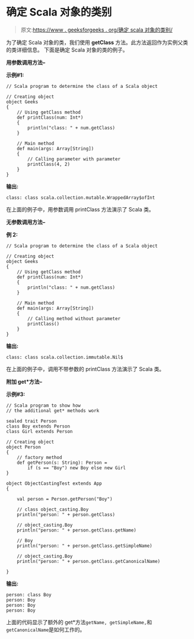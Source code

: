 # 确定 Scala 对象的类别

> 原文:[https://www . geeksforgeeks . org/确定 scala 对象的类别/](https://www.geeksforgeeks.org/determine-the-class-of-a-scala-object/)

为了确定 Scala 对象的类，我们使用 **getClass** 方法。此方法返回作为实例父类的类详细信息。
下面是确定 Scala 对象的类的例子。

**用参数调用方法–**

**示例#1:**

```
// Scala program to determine the class of a Scala object

// Creating object 
object Geeks
{ 
    // Using getClass method
    def printClass(num: Int*) 
    {
        println("class: " + num.getClass)
    }

    // Main method 
    def main(args: Array[String]) 
    { 
        // Calling parameter with parameter
        printClass(4, 2)
    } 
} 
```

**输出:**

```
class: class scala.collection.mutable.WrappedArray$ofInt
```

在上面的例子中，用参数调用 printClass 方法演示了 Scala 类。

**无参数调用方法–**

**例 2:**

```
// Scala program to determine the class of a Scala object

// Creating object 
object Geeks 
{ 
    // Using getClass method
    def printClass(num: Int*) 
    {
        println("class: " + num.getClass)
    }

    // Main method 
    def main(args: Array[String]) 
    { 
        // Calling method without parameter
        printClass()
    } 
} 
```

**输出:**

```
class: class scala.collection.immutable.Nil$
```

在上面的例子中，调用不带参数的 printClass 方法演示了 Scala 类。

**附加 get*方法–**

**示例#3:**

```
// Scala program to show how 
// the additional get* methods work

sealed trait Person
class Boy extends Person
class Girl extends Person

// Creating object
object Person 
{
    // factory method
    def getPerson(s: String): Person = 
        if (s == "Boy") new Boy else new Girl
}

object ObjectCastingTest extends App 
{

    val person = Person.getPerson("Boy")

    // class object_casting.Boy
    println("person: " + person.getClass)

    // object_casting.Boy
    println("person: " + person.getClass.getName)  

    // Boy
    println("person: " + person.getClass.getSimpleName)  

    // object_casting.Boy
    println("person: " + person.getClass.getCanonicalName)  

}
```

**输出:**

```
person: class Boy
person: Boy
person: Boy
person: Boy
```

上面的代码显示了额外的 get*方法`getName, getSimpleName,`和`getCanonicalName`是如何工作的。
